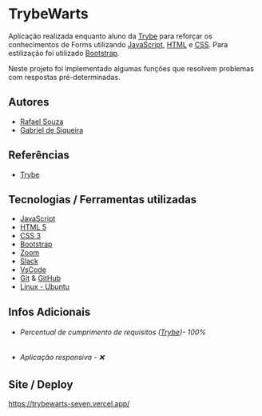 # TrybeWarts

Aplicação realizada enquanto aluno da [Trybe](https://www.betrybe.com/) para reforçar os conhecimentos de Forms utilizando
[JavaScript](https://www.javascript.com/), [HTML](https://html.com/) e [CSS](https://www.w3.org/Style/CSS/Overview.en.html). 
Para estilização foi utilizado [Bootstrap](https://getbootstrap.com/).

Neste projeto foi implementado algumas funções que resolvem problemas com respostas pré-determinadas.

## Autores

- [Rafael Souza](https://github.com/Rafael-Souza-97)
- [Gabriel de Siqueira](https://github.com/Gabriel-de-Siqueira)

## Referências

 - [Trybe](https://www.betrybe.com/)

## Tecnologias / Ferramentas utilizadas

- [JavaScript](https://www.javascript.com/)
- [HTML 5](https://html.com/)
- [CSS 3](https://www.w3.org/Style/CSS/Overview.en.html)
- [Bootstrap](https://getbootstrap.com/)
- [Zoom](https://zoom.us/)
- [Slack](https://slack.com/intl/pt-br/)
- [VsCode](https://code.visualstudio.com/)
- [Git](https://git-scm.com/) & [GitHub](https://github.com/)
- [Linux - Ubuntu](https://ubuntu.com/)

## Infos Adicionais

- ###### Percentual de cumprimento de requisitos ([Trybe](https://www.betrybe.com/))- 100%
- ###### Aplicação responsiva - ❌

## Site / Deploy

https://trybewarts-seven.vercel.app/
